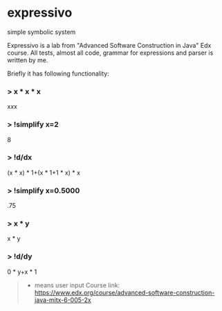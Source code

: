 # expressivo
simple symbolic system

Expressivo is a lab from "Advanced Software Construction in Java" Edx course. All tests, almost all code, grammar for expressions and parser is written by me.

Briefly it has following functionality:
### > x * x * x
x*x*x

### > !simplify x=2
8

### > !d/dx
(x * x) * 1+(x * 1+1 * x) * x

### > !simplify x=0.5000
.75

### > x * y
x * y

### > !d/dy
0 * y+x * 1

> - means user input
Course link: https://www.edx.org/course/advanced-software-construction-java-mitx-6-005-2x
